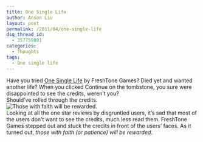 ```yaml
---
title: One Single Life
author: Anson Liu
layout: post
permalink: /2011/04/one-single-life
dsq_thread_id:
  - 357759801
categories:
  - Thoughts
tags:
  - One single life
---
```

Have you tried <a href="http://itunes.apple.com/us/app/one-single-life/id417890518?mt=8" target="_blank">One Single Life</a> by FreshTone Games? Died yet and wanted another life? When you clicked Continue on the tombstone, you sure were disappointed to see the credits, weren&#8217;t you?  
Should&#8217;ve rolled through the credits.  
<img class="aligncenter size-full wp-image-606" title="Those with faith" src="https://i1.wp.com/apparentetch.com/wp-content/uploads/2011/04/IMG_0249.png?resize=400%2C267" alt="Those with faith will be rewarded." data-recalc-dims="1" />  
Looking at all the one star reviews by disgruntled users, it&#8217;s sad that most of the users don&#8217;t want to see the credits, much less read them. FreshTone Games stepped out and stuck the credits in front of the users&#8217; faces. As it turned out, *those with faith (or patience) will be rewarded*.